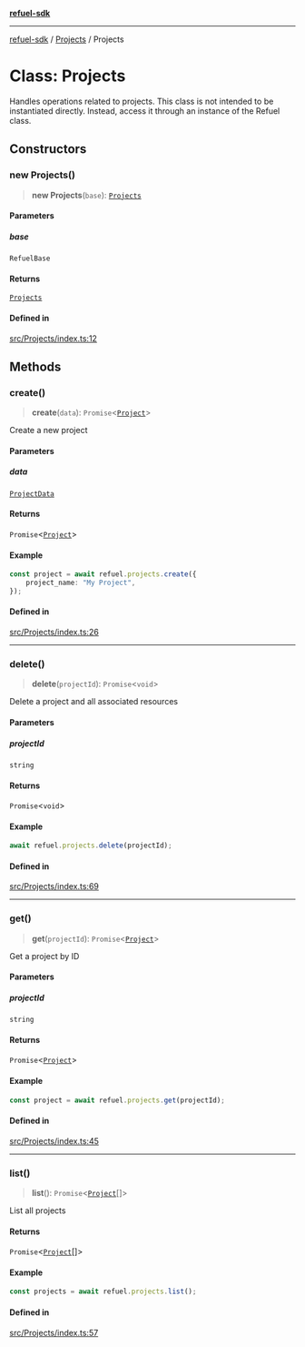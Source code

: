 [**refuel-sdk**](../../README.md)

***

[refuel-sdk](../../modules.md) / [Projects](../README.md) / Projects

# Class: Projects

Handles operations related to projects.
This class is not intended to be instantiated directly.
Instead, access it through an instance of the Refuel class.

## Constructors

### new Projects()

> **new Projects**(`base`): [`Projects`](Projects.md)

#### Parameters

##### base

`RefuelBase`

#### Returns

[`Projects`](Projects.md)

#### Defined in

[src/Projects/index.ts:12](https://github.com/refuel-ai/refuel-sdk/blob/240c3e68ab946b6c24b6f2eafb12779c24332cdb/src/Projects/index.ts#L12)

## Methods

### create()

> **create**(`data`): `Promise`\<[`Project`](../../types/interfaces/Project.md)\>

Create a new project

#### Parameters

##### data

[`ProjectData`](../../types/interfaces/ProjectData.md)

#### Returns

`Promise`\<[`Project`](../../types/interfaces/Project.md)\>

#### Example

```ts
const project = await refuel.projects.create({
    project_name: "My Project",
});
```

#### Defined in

[src/Projects/index.ts:26](https://github.com/refuel-ai/refuel-sdk/blob/240c3e68ab946b6c24b6f2eafb12779c24332cdb/src/Projects/index.ts#L26)

***

### delete()

> **delete**(`projectId`): `Promise`\<`void`\>

Delete a project and all associated resources

#### Parameters

##### projectId

`string`

#### Returns

`Promise`\<`void`\>

#### Example

```ts
await refuel.projects.delete(projectId);
```

#### Defined in

[src/Projects/index.ts:69](https://github.com/refuel-ai/refuel-sdk/blob/240c3e68ab946b6c24b6f2eafb12779c24332cdb/src/Projects/index.ts#L69)

***

### get()

> **get**(`projectId`): `Promise`\<[`Project`](../../types/interfaces/Project.md)\>

Get a project by ID

#### Parameters

##### projectId

`string`

#### Returns

`Promise`\<[`Project`](../../types/interfaces/Project.md)\>

#### Example

```ts
const project = await refuel.projects.get(projectId);
```

#### Defined in

[src/Projects/index.ts:45](https://github.com/refuel-ai/refuel-sdk/blob/240c3e68ab946b6c24b6f2eafb12779c24332cdb/src/Projects/index.ts#L45)

***

### list()

> **list**(): `Promise`\<[`Project`](../../types/interfaces/Project.md)[]\>

List all projects

#### Returns

`Promise`\<[`Project`](../../types/interfaces/Project.md)[]\>

#### Example

```ts
const projects = await refuel.projects.list();
```

#### Defined in

[src/Projects/index.ts:57](https://github.com/refuel-ai/refuel-sdk/blob/240c3e68ab946b6c24b6f2eafb12779c24332cdb/src/Projects/index.ts#L57)
